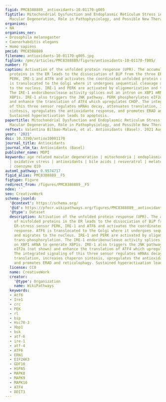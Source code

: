 ```yaml
---
figid: PMC8388889__antioxidants-10-01170-g005
figtitle: Mitochondrial Dysfunction and Endoplasmic Reticulum Stress in Age Related
  Macular Degeneration, Role in Pathophysiology, and Possible New Therapeutic Strategies
organisms:
- NA
organisms_ner:
- Drosophila melanogaster
- Caenorhabditis elegans
- Homo sapiens
pmcid: PMC8388889
filename: antioxidants-10-01170-g005.jpg
figlink: /pmc/articles/PMC8388889/figure/antioxidants-10-01170-f005/
number: F5
caption: Activation of the unfolded protein response (UPR). The accumulation of misfolded
  proteins in the ER leads to the dissociation of BiP from the three ER-stress sensor
  PERK, IRE-1 and ATF6 and activates the coordinated unfolded protein response. ATF6
  is translocated to the Golgi where it undergoes sequential cleavage and migrates
  to the nucleus. IRE-1 and PERK are activated by oligomerization and trans-phosphorylation.
  The IRE-1 endoribonuclease activity splices out an intron on XBP1 mRNA to generate
  XBP1s. IRE-1 also triggers the JNK pathway. PERK phosphorylates eIF2α (not shown)
  and enhance the translation of ATF4 which upregulates CHOP. The integrated signaling
  of this three sensor regulates mRNAs decay, attenuates translation, increases chaperon
  sintesis, upregulates the antioxidante response, and promotes ERAD and reticulophagy.
  Sustained hyperactivation leads to apoptosis.
papertitle: Mitochondrial Dysfunction and Endoplasmic Reticulum Stress in Age Related
  Macular Degeneration, Role in Pathophysiology, and Possible New Therapeutic Strategies.
reftext: Valentina Bilbao-Malavé, et al. Antioxidants (Basel). 2021 Aug;10(8):1170.
year: '2021'
doi: 10.3390/antiox10081170
journal_title: Antioxidants
journal_nlm_ta: Antioxidants (Basel)
publisher_name: MDPI
keywords: age related macular degeneration | mitochondria | endoplasmic reticulum
  | oxidative stress | antioxidants | bile acids | resveratrol | melatonin | humanin
  | coenzyme Q10
automl_pathway: 0.9574717
figid_alias: PMC8388889__F5
figtype: Figure
redirect_from: /figures/PMC8388889__F5
ndex: ''
seo: CreativeWork
schema-jsonld:
  '@context': https://schema.org/
  '@id': https://pfocr.wikipathways.org/figures/PMC8388889__antioxidants-10-01170-g005.html
  '@type': Dataset
  description: Activation of the unfolded protein response (UPR). The accumulation
    of misfolded proteins in the ER leads to the dissociation of BiP from the three
    ER-stress sensor PERK, IRE-1 and ATF6 and activates the coordinated unfolded protein
    response. ATF6 is translocated to the Golgi where it undergoes sequential cleavage
    and migrates to the nucleus. IRE-1 and PERK are activated by oligomerization and
    trans-phosphorylation. The IRE-1 endoribonuclease activity splices out an intron
    on XBP1 mRNA to generate XBP1s. IRE-1 also triggers the JNK pathway. PERK phosphorylates
    eIF2α (not shown) and enhance the translation of ATF4 which upregulates CHOP.
    The integrated signaling of this three sensor regulates mRNAs decay, attenuates
    translation, increases chaperon sintesis, upregulates the antioxidante response,
    and promotes ERAD and reticulophagy. Sustained hyperactivation leads to apoptosis.
  license: CC0
  name: CreativeWork
  creator:
    '@type': Organization
    name: WikiPathways
  keywords:
  - Atf6
  - Ire1
  - crc
  - PEK
  - rl
  - bip
  - Hsc70-3
  - Xbp1
  - bsk
  - atf-6
  - ire-1
  - atf-4
  - ATF6
  - ERN1
  - EIF2AK3
  - GDF10
  - HSPA5
  - MAPK8
  - MAPK9
  - MAPK10
  - ATF4
  - DDIT3
---
```


